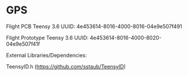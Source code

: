 # GPS

Flight PCB Teensy 3.6 UUID: 4e453614-8016-4000-8016-04e9e507f491


Flight Prototype Teensy 3.6 UUID: 4e453614-8016-4000-8020-04e9e507f41f

External Libraries/Dependencies:

TeensyID.h (https://github.com/sstaub/TeensyID)

